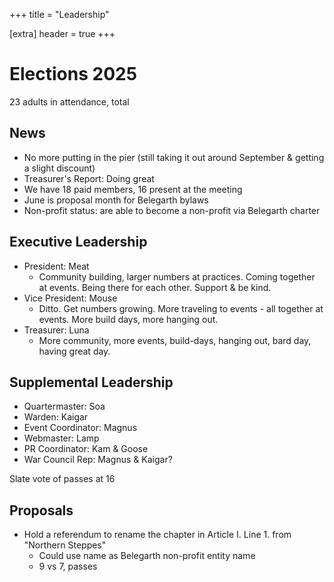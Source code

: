 +++
title = "Leadership"

[extra]
header = true
+++

# Elections 2025

23 adults in attendance, total

## News

* No more putting in the pier (still taking it out around September & getting a slight discount)
* Treasurer's Report: Doing great
* We have 18 paid members, 16 present at the meeting
* June is proposal month for Belegarth bylaws
* Non-profit status: are able to become a non-profit via Belegarth charter

## Executive Leadership

* President: Meat
    * Community building, larger numbers at practices. Coming together at events. Being there for each other. Support & be kind.
* Vice President: Mouse
    * Ditto. Get numbers growing. More traveling to events - all together at events. More build days, more hanging out.
* Treasurer: Luna
    * More community, more events, build-days, hanging out, bard day, having great day. 

## Supplemental Leadership

* Quartermaster: Soa
* Warden: Kaigar
* Event Coordinator: Magnus
* Webmaster: Lamp
* PR Coordinator: Kam & Goose
* War Council Rep: Magnus & Kaigar?

Slate vote of passes at 16

## Proposals

* Hold a referendum to rename the chapter in Article I. Line 1. from "Northern Steppes"
    * Could use name as Belegarth non-profit entity name
    * 9 vs 7, passes